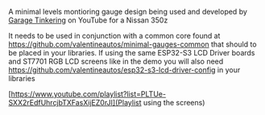 A minimal levels montioring gauge design being used and developed by [Garage Tinkering](https://www.youtube.com/@GarageTinkering) on YouTube for a Nissan 350z

It needs to be used in conjunction with a common core found at https://github.com/valentineautos/minimal-gauges-common that should to be placed in your libraries.
If using the same ESP32-S3 LCD Driver boards and ST7701 RGB LCD screens like in the demo you will also need https://github.com/valentineautos/esp32-s3-lcd-driver-config in your libraries

[https://www.youtube.com/playlist?list=PLTUe-SXX2rEdfUhrcjbTXFasXijEZ0rJI](Playlist using the screens)
